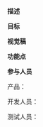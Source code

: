 **描述**

[^注释]: 说明这次需求的内容

**目标**

[^注释]: 给出这次需求变更的目标，并且应该是一个可以量化的目标，如果没有可以不写

**视觉稿**

[^注释]: 可以是一个 sketch 的附件或者是 png 或者 链接，说明这次修改的内容。如果没有涉及到视觉修改，可以不写

**功能点**

[^注释]: 说明本次需求具体的功能点

**参与人员**

产品：

开发人员：

测试人员：
